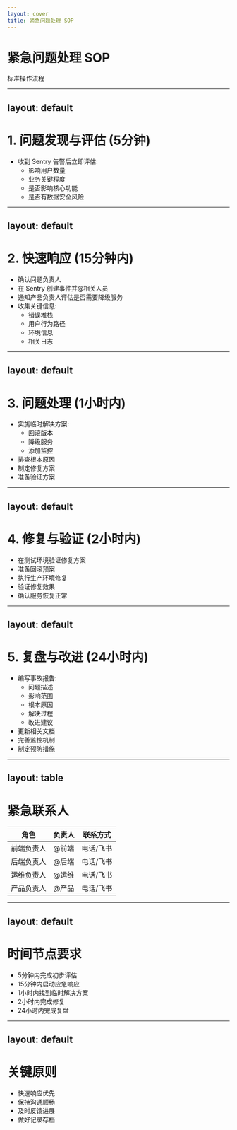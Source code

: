 ```yaml
---
layout: cover
title: 紧急问题处理 SOP
---
```


<!-- Note: Standard Operating Procedure -->

# 紧急问题处理 SOP
标准操作流程

---
layout: default
---

# 1. 问题发现与评估 (5分钟)

- 收到 Sentry 告警后立即评估:
  - 影响用户数量
  - 业务关键程度
  - 是否影响核心功能
  - 是否有数据安全风险

---
layout: default
---

# 2. 快速响应 (15分钟内)

- 确认问题负责人
- 在 Sentry 创建事件并@相关人员
- 通知产品负责人评估是否需要降级服务
- 收集关键信息:
  - 错误堆栈
  - 用户行为路径
  - 环境信息
  - 相关日志

---
layout: default
---

# 3. 问题处理 (1小时内)

- 实施临时解决方案:
  - 回滚版本
  - 降级服务
  - 添加监控
- 排查根本原因
- 制定修复方案
- 准备验证方案

---
layout: default
---

# 4. 修复与验证 (2小时内)

- 在测试环境验证修复方案
- 准备回滚预案
- 执行生产环境修复
- 验证修复效果
- 确认服务恢复正常

---
layout: default
---

# 5. 复盘与改进 (24小时内)

- 编写事故报告:
  - 问题描述
  - 影响范围
  - 根本原因
  - 解决过程
  - 改进建议
- 更新相关文档
- 完善监控机制
- 制定预防措施

---
layout: table
---

# 紧急联系人

| 角色 | 负责人 | 联系方式 |
|------|--------|----------|
| 前端负责人 | @前端 | 电话/飞书 |
| 后端负责人 | @后端 | 电话/飞书 |
| 运维负责人 | @运维 | 电话/飞书 |
| 产品负责人 | @产品 | 电话/飞书 |

---
layout: default
---

# 时间节点要求

- 5分钟内完成初步评估
- 15分钟内启动应急响应
- 1小时内找到临时解决方案
- 2小时内完成修复
- 24小时内完成复盘

---
layout: default
---

# 关键原则

- 快速响应优先
- 保持沟通顺畅
- 及时反馈进展
- 做好记录存档